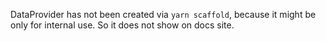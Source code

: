 DataProvider has not been created via `yarn scaffold`, because it might be only for internal use.
So it does not show on docs site.
